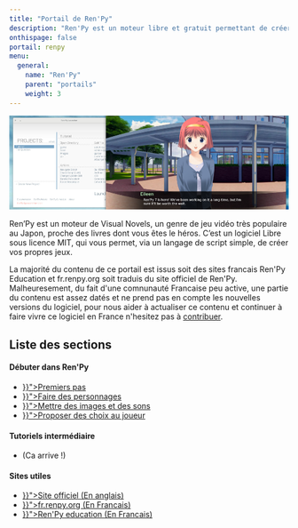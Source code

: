 ```yaml
---
title: "Portail de Ren'Py"
description: "Ren'Py est un moteur libre et gratuit permettant de créer des Visual Novels sur Windows, Linux, MacOS, Android et IOS."
onthispage: false
portail: renpy
menu:
  general:
    name: "Ren'Py"
    parent: "portails"
    weight: 3
---
```


![Bannière du portail GameMaker](/images/renpy/banniere.png)

Ren’Py est un moteur de Visual Novels, un genre de jeu vidéo très populaire au Japon, proche des livres dont vous êtes le héros. C’est un logiciel Libre sous licence MIT, qui vous permet, via un langage de script simple, de créer vos propres jeux.

La majorité du contenu de ce portail est issus soit des sites francais Ren'Py Education et fr.renpy.org soit traduis du site officiel de Ren'Py. Malheuresement, du fait d'une comnunauté Francaise peu active, une partie du contenu est assez datés et ne prend pas en compte les nouvelles versions du logiciel, pour nous aider à actualiser ce contenu et continuer à faire vivre ce logiciel en France n'hesitez pas à [contribuer](/contribuer).

## Liste des sections

<div id="index-flex-container">
    <section>
        <h4>Débuter dans Ren'Py</h4>
        <ul>
          <li><a href="{{< ref "renpy/premierspas.md" >}}">Premiers pas</a></li>
          <li><a href="{{< ref "renpy/Tutorieldebutant.md" >}}">Faire des personnages</a></li>
          <li><a href="{{< ref "renpy/Tutorieldebutant.md" >}}">Mettre des images et des sons</a></li>
          <li><a href="{{< ref "renpy/Tutorieldebutant.md" >}}">Proposer des choix au joueur</a></li>
        </ul>
    </section>
    <section>
  		<h4>Tutoriels  intermédiaire</h4>
 		 <ul>
  		  <li>(Ca arrive !)</li>
	     </ul>
	</section>
    <section>
    	<h4>Sites utiles</h4>
         <ul>
          <li><a href="{{< ref "https://renpy.org/" >}}">Site officiel (En anglais)</a></li>
          <li><a href="{{< ref "http://fr.renpy.org/" >}}">fr.renpy.org (En Francais)</a></li>
          <li><a href="{{< ref "https://renpyeducation.wordpress.com" >}}">Ren'Py education (En Francais)</a></li>  
        </ul>
    </section>
</div>